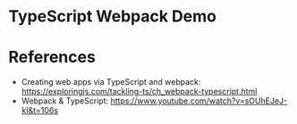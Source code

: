 TypeScript Webpack Demo
=======================

# References

* Creating web apps via TypeScript and webpack: https://exploringjs.com/tackling-ts/ch_webpack-typescript.html
* Webpack & TypeScript: https://www.youtube.com/watch?v=sOUhEJeJ-kI&t=106s

